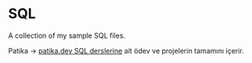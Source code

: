 # SQL
A collection of my sample SQL files.

Patika -> [patika.dev SQL derslerine](https://app.patika.dev/courses/sql) ait ödev ve projelerin tamamını içerir. 
